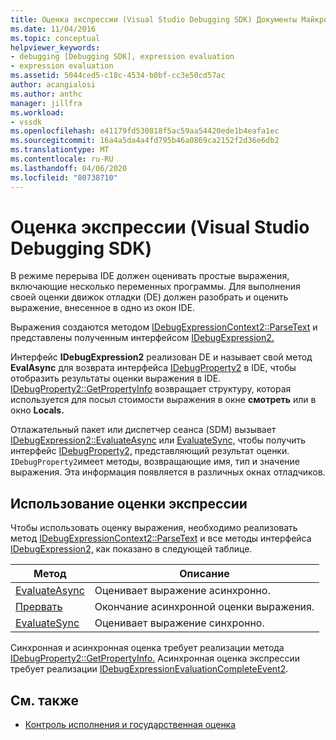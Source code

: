 ```yaml
---
title: Оценка экспрессии (Visual Studio Debugging SDK) Документы Майкрософт
ms.date: 11/04/2016
ms.topic: conceptual
helpviewer_keywords:
- debugging [Debugging SDK], expression evaluation
- expression evaluation
ms.assetid: 5044ced5-c18c-4534-b0bf-cc3e50cd57ac
author: acangialosi
ms.author: anthc
manager: jillfra
ms.workload:
- vssdk
ms.openlocfilehash: e41179fd530818f5ac59aa54420ede1b4eafa1ec
ms.sourcegitcommit: 16a4a5da4a4fd795b46a0869ca2152f2d36e6db2
ms.translationtype: MT
ms.contentlocale: ru-RU
ms.lasthandoff: 04/06/2020
ms.locfileid: "80738710"
---
```

# <a name="expression-evaluation-visual-studio-debugging-sdk"></a>Оценка экспрессии (Visual Studio Debugging SDK)
В режиме перерыва IDE должен оценивать простые выражения, включающие несколько переменных программы. Для выполнения своей оценки движок отладки (DE) должен разобрать и оценить выражение, внесенное в одно из окон IDE.

 Выражения создаются методом [IDebugExpressionContext2::ParseText](../../extensibility/debugger/reference/idebugexpressioncontext2-parsetext.md) и представлены полученным интерфейсом [IDebugExpression2.](../../extensibility/debugger/reference/idebugexpression2.md)

 Интерфейс **IDebugExpression2** реализован DE и называет свой метод **EvalAsync** для возврата интерфейса [IDebugProperty2](../../extensibility/debugger/reference/idebugproperty2.md) в IDE, чтобы отобразить результаты оценки выражения в IDE. [IDebugProperty2::GetPropertyInfo](../../extensibility/debugger/reference/idebugproperty2-getpropertyinfo.md) возвращает структуру, которая используется для посыл стоимости выражения в окне **смотреть** или в окно **Locals.**

 Отлажательный пакет или диспетчер сеанса (SDM) вызывает [IDebugExpression2::EvaluateAsync](../../extensibility/debugger/reference/idebugexpression2-evaluateasync.md) или [EvaluateSync,](../../extensibility/debugger/reference/idebugexpression2-evaluatesync.md) чтобы получить интерфейс [IDebugProperty2,](../../extensibility/debugger/reference/idebugproperty2.md) представляющий результат оценки. `IDebugProperty2`имеет методы, возвращающие имя, тип и значение выражения. Эта информация появляется в различных окнах отладчиков.

## <a name="using-expression-evaluation"></a>Использование оценки экспрессии
 Чтобы использовать оценку выражения, необходимо реализовать метод [IDebugExpressionContext2::ParseText](../../extensibility/debugger/reference/idebugexpressioncontext2-parsetext.md) и все методы интерфейса [IDebugExpression2,](../../extensibility/debugger/reference/idebugexpression2.md) как показано в следующей таблице.

|Метод|Описание|
|------------|-----------------|
|[EvaluateAsync](../../extensibility/debugger/reference/idebugexpression2-evaluateasync.md)|Оценивает выражение асинхронно.|
|[Прервать](../../extensibility/debugger/reference/idebugexpression2-abort.md)|Окончание асинхронной оценки выражения.|
|[EvaluateSync](../../extensibility/debugger/reference/idebugexpression2-evaluatesync.md)|Оценивает выражение синхронно.|

 Синхронная и асинхронная оценка требует реализации метода [IDebugProperty2::GetPropertyInfo.](../../extensibility/debugger/reference/idebugproperty2-getpropertyinfo.md) Асинхронная оценка экспрессии требует реализации [IDebugExpressionEvaluationCompleteEvent2](../../extensibility/debugger/reference/idebugexpressionevaluationcompleteevent2.md).

## <a name="see-also"></a>См. также
- [Контроль исполнения и государственная оценка](../../extensibility/debugger/execution-control-and-state-evaluation.md)
